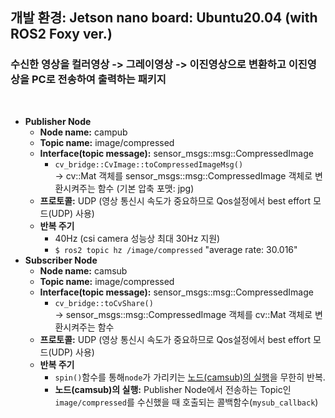 ## 개발 환경: Jetson nano board: Ubuntu20.04 (with ROS2 Foxy ver.)

### 수신한 영상을 컬러영상 -> 그레이영상 -> 이진영상으로 변환하고 이진영상을 PC로 전송하여 출력하는 패키지

<br/>

- **Publisher Node**
  - **Node name:** campub
  - **Topic name:** image/compressed
  - **Interface(topic message):** sensor_msgs::msg::CompressedImage
    - ``cv_bridge::CvImage::toCompressedImageMsg()``   
      -> cv::Mat 객체를 sensor_msgs::msg::CompressedImage 객체로 변환시켜주는 함수 (기본 압축 포맷: jpg)
  - **프로토콜:** UDP (영상 통신시 속도가 중요하므로 Qos설정에서 best effort 모드(UDP) 사용)
  - **반복 주기**
    - 40Hz (csi camera 성능상 최대 30Hz 지원)   
    - ``$ ros2 topic hz /image/compressed`` "average rate: 30.016"
- **Subscriber Node**
  - **Node name:** camsub
  - **Topic name:** image/compressed
  - **Interface(topic message):** sensor_msgs::msg::CompressedImage
    - ``cv_bridge::toCvShare()``   
      -> sensor_msgs::msg::CompressedImage 객체를 cv::Mat 객체로 변환시켜주는 함수
  - **프로토콜:** UDP (영상 통신시 속도가 중요하므로 Qos설정에서 best effort 모드(UDP) 사용)
  - **반복 주기**
    - ``spin()``함수를 통해``node``가 가리키는 <ins>노드(camsub)의 실행</ins>을 무한히 반복.
    - **노드(camsub)의 실행:** Publisher Node에서 전송하는 Topic인 ``image/compressed``를 수신했을 때 호출되는 콜백함수(``mysub_callback``)
   
